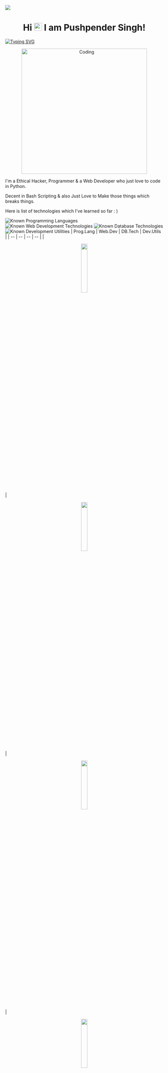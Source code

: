 ![](https://raw.githubusercontent.com/PushpenderIndia/PushpenderIndia/master/media/header.png)

<h1 align="center">Hi <img src="https://media.giphy.com/media/hvRJCLFzcasrR4ia7z/giphy.gif" width="25px"> I am Pushpender Singh! </h1>

[![Typing SVG](https://readme-typing-svg.herokuapp.com?font=Robot-Bold&size=30&color=330033&center=true&vCenter=true&width=900&height=110&lines=root@kali:~/++whoami;Ethical+Hacker;Programmer;InfoSec+Content+Creator;And+A+Web+Developer)](https://git.io/typing-svg)

<p align="center"><img align="center" alt="Coding" width="400" src="https://github.com/PushpenderIndia/PushpenderIndia/blob/master/media/coding-gif.gif"></p>

I'm a Ethical Hacker, Programmer & a Web Developer who just love to code in Python.

Decent in Bash Scripting & also Just Love to Make those things which breaks things. 

Here is list of technologies which I've learned so far : )

![Known Programming Languages](https://img.shields.io/badge/Known-Programming%20Languages%20:%20-brightgreen?&style=plastic)
![Known Web Development Technologies](https://img.shields.io/badge/Known-WebDev%20Technologies%20%20%20%20%20%20:%20-brightgreen?&style=plastic)
![Known Database Technologies](https://img.shields.io/badge/Known-Database%20Technologies%20%20%20%20:%20-brightgreen?&style=plastic)
![Known Development Utilities](https://img.shields.io/badge/Known-Development%20Utilities%20%20%20%20%20%20:%20-brightgreen?&style=plastic)
| Prog.Lang | Web.Dev | DB.Tech | Dev.Utils |
| -- | -- | -- | -- |
| <p align="center"><img src="https://github.com/PushpenderIndia/PushpenderIndia/blob/master/logos/python.png?raw=true" height="20%" width="20%"></p> | <p align="center"><img src="https://github.com/PushpenderIndia/PushpenderIndia/blob/master/logos/html.png?raw=true" height="20%" width="20%"></p>      | <p align="center"><img src="https://github.com/PushpenderIndia/PushpenderIndia/blob/master/logos/sql.png?raw=true" height="20%" width="20%"></p>       | <p align="center"><img src="https://github.com/PushpenderIndia/PushpenderIndia/blob/master/logos/git.png?raw=true" height="20%" width="20%"></p>              |
| <p align="center"><img src="https://github.com/PushpenderIndia/PushpenderIndia/blob/master/logos/php.png?raw=true" height="20%" width="20%"></p>    | <p align="center"><img src="https://github.com/PushpenderIndia/PushpenderIndia/blob/master/logos/css.png?raw=true" height="20%" width="20%"></p>       | <p align="center"><img src="https://github.com/PushpenderIndia/PushpenderIndia/blob/master/logos/postgres.png?raw=true" height="20%" width="20%"></p>  | <p align="center"><img src="https://github.com/PushpenderIndia/PushpenderIndia/blob/master/logos/vs.png?raw=true" height="20%" width="20%"></p>               |
| <p align="center"><img src="https://github.com/PushpenderIndia/PushpenderIndia/blob/master/logos/c.png?raw=true" height="20%" width="20%"></p>      | <p align="center"><img src="https://github.com/PushpenderIndia/PushpenderIndia/blob/master/logos/bootstrap.png?raw=true" height="20%" width="20%"></p> | <p align="center"><img src="https://github.com/PushpenderIndia/PushpenderIndia/blob/master/logos/mongodb.png?raw=true" height="20%" width="20%"></p>   | <p align="center"><img src="https://github.com/PushpenderIndia/PushpenderIndia/blob/master/logos/vim.png?raw=true" height="20%" width="20%"></p>              |
| <p align="center"><img src="https://github.com/PushpenderIndia/PushpenderIndia/blob/master/logos/c++.png?raw=true" height="20%" width="20%"></p>    |                                                                                                                                                        |                                                                                                                                                        | <p align="center"><img src="https://github.com/PushpenderIndia/PushpenderIndia/blob/master/logos/atom.png?raw=true" height="20%" width="20%"></p>             |
| <p align="center"><img src="https://github.com/PushpenderIndia/PushpenderIndia/blob/master/logos/c-sharp.png?raw=true" height="20%" width="20%"></p>|                                                                                                                                                        |                                                                                                                                                        | <p align="center"><img src="https://github.com/PushpenderIndia/PushpenderIndia/blob/master/logos/jupyter-notebook.png?raw=true" height="20%" width="20%"></p> |                                                                                                                                              
| <p align="center"><img src="https://github.com/PushpenderIndia/PushpenderIndia/blob/master/logos/java.png?raw=true" height="20%" width="20%"></p>   |                                                                                                                                                        |                                                                                                                                                        |  |    
| <p align="center"><img src="https://github.com/PushpenderIndia/PushpenderIndia/blob/master/logos/JS.png?raw=true" height="20%" width="20%"></p>     |                                                                                                                                                        |                                                                                                                                                        |  |    
| <p align="center"><img src="https://github.com/PushpenderIndia/PushpenderIndia/blob/master/logos/golang.png?raw=true" height="20%" width="20%"></p>     |                                                                                                                                                        |                                                                                                                                                        |  |    

I've a <img src = "https://img.shields.io/badge/InfoSec-YouTube%20Channel-%23E4405F.svg?&style=for-the-badge&logo=youtube&logoColor=white&style=plastic"> with more than [<img src = "https://img.shields.io/endpoint?&style=for-the-badge&color=E4405F&style=plastic&url=https%3A%2F%2Fyoutube-stats-badge.vercel.app%2Fapi%2Fsubscriber">](https://www.youtube.com/c/CyberAcademyHindi) where I use to share my Cyber Security & Ethical Hacking Knowledge 

- 👨🏽‍💻 I'm Top Rated Freelancer on [Upwork](https://www.upwork.com/freelancers/~01ee80593d3e8f9387). 
- 🤝 Anyways open for any type of collaboration.
- 😊 Willing to contribute in opensource development projects. 
- 📫 How to reach me: singhpushpender250@gmail.com
- 👨‍💻 How to **Hire me** : [Upwork](https://www.upwork.com/freelancers/~01ee80593d3e8f9387)

<details open>
<summary>🔴<b> Live YouTube Channel Stats</b> (Automatically Updates Every 60 seconds)</summary>
 
- [<img src = "https://img.shields.io/endpoint?&style=for-the-badge&color=E4405F&style=plastic&url=https%3A%2F%2Fyoutube-stats-badge.vercel.app%2Fapi%2Fsubscriber">](https://www.youtube.com/c/CyberAcademyHindi)
 
- [<img src = "https://img.shields.io/endpoint?&style=for-the-badge&color=E4405F&style=plastic&url=https%3A%2F%2Fyoutube-stats-badge.vercel.app%2Fapi%2Fviews">](https://www.youtube.com/c/CyberAcademyHindi)
 
- [<img src = "https://img.shields.io/endpoint?&style=for-the-badge&color=E4405F&style=plastic&url=https%3A%2F%2Fyoutube-stats-badge.vercel.app%2Fapi%2Fvideos">](https://www.youtube.com/c/CyberAcademyHindi)
</details>

<details open>
<summary>🤝 <b>To connect with me</b></summary>

<p align = "center">
 
[<img src = "https://img.shields.io/badge/youtube-Cyber%20Academy-%23E4405F.svg?&style=for-the-badge&logo=youtube&logoColor=white">](https://www.youtube.com/c/CyberAcademyHindi)
[<img src = "https://img.shields.io/badge/upwork-top%20rated%20freelancer-%2373BB44.svg?&style=for-the-badge&logo=upwork&logoColor=white">](https://www.upwork.com/freelancers/~01ee80593d3e8f9387)
[<img src="https://img.shields.io/badge/medium-%2312100E.svg?&style=for-the-badge&logo=medium&logoColor=white" />](https://medium.com/@PushpenderIndia)
[<img src="https://img.shields.io/badge/twitter-%231DA1F2.svg?&style=for-the-badge&logo=twitter&logoColor=white" />](https://twitter.com/PushpenderIndia) 


[![Visits Badge](https://badges.pufler.dev/visits/PushpenderIndia/PushpenderIndia?style=for-the-badge)](https://github.com/PushpenderIndia/PushpenderIndia)

</p>

</details>

---

<details open>
 <summary> 😇 <b>My Github Stats</b>: </summary>

<br>

<p align = "center">
  <img src = "https://github-readme-stats.vercel.app/api?username=PushpenderIndia&show_icons=true&line_height=27">
  <img src = "https://github-readme-stats.vercel.app/api/top-langs/?username=PushpenderIndia&hide=css,shell">
</p>

</details>



<details open> 
 <summary><b>Famous Repos</b></summary>
 <br> 
  
<p align = "center">
<a href = "https://github.com/PushpenderIndia/thorse"><img align="center"  src="https://github-readme-stats.vercel.app/api/pin/?username=PushpenderIndia&repo=thorse" /></a> <a href = "https://github.com/PushpenderIndia/technowlogger"><img align="center" src="https://github-readme-stats.vercel.app/api/pin/?username=PushpenderIndia&repo=technowlogger" /></a> </p>

</details>

